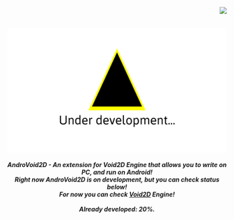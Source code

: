 <p align="right"><a href="https://standforukraine.com/"><img src="https://penclub.com.pl/wp-content/uploads/2022/03/ukraine-ukrainian-flag-country-dove-7042810.png" width=150></a><br><br></p><p align="center"><img src="UnderDevelopment.png" width=700><br><br><b><i>AndroVoid2D - An extension for Void2D Engine that allows you to write on PC, and run on Android!<br>Right now AndroVoid2D is on development, but you can check status below!<br>For now you can check <a href="https://github.com/xzripper/Void2D">Void2D</a> Engine!<br><br>Already developed: 20%.</b></i></p>
